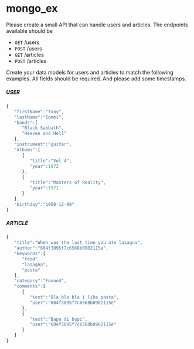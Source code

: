 # mongo_ex


Please create a small API that can handle users and articles.
The endpoints available should be
  - `GET` /users
  - `POST` /users
  - `GET` /articles
  - `POST` /articles

Create your data models for users and articles to match the following examples.
All fields should be required.
And please add some timestamps.


##### USER
```javascript
{
   "firstName":"Tony",
   "lastName":"Iommi",
   "bands":[
      "Black Sabbath",
      "Heaven and Hell"
   ],
   "instrument":"guitar",
   "albums":[
      {
         "title":"Vol 4",
         "year":1972
      },
      {
         "title":"Masters of Reality",
         "year":1971
      }
   ],
   "birthday":"1950-12-09"
}
```

##### ARTICLE
```javascript
{
   "title":"When was the last time you ate lasagna",
   "author":"604f3895f7c6568b0902115e",
   "keywords":[
      "food",
      "lasagna",
      "pasta"
   ],
   "category":"Fooood",
   "comments":[
      {
         "text":"Bla bla bla i like pasta",
         "user":"604f3895f7c6568b0902115e"
      },
      {
         "text":"Bapa di bupi",
         "user":"604f3895f7c6568b0902115e"
      }
   ]
}
```
